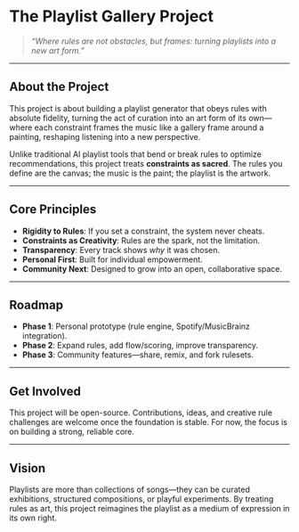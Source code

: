 # The Playlist Gallery Project

> *“Where rules are not obstacles, but frames: turning playlists into a new art form.”*

---

## About the Project
This project is about building a playlist generator that obeys rules with absolute fidelity, turning the act of curation into an art form of its own—where each constraint frames the music like a gallery frame around a painting, reshaping listening into a new perspective.

Unlike traditional AI playlist tools that bend or break rules to optimize recommendations, this project treats **constraints as sacred**. The rules you define are the canvas; the music is the paint; the playlist is the artwork.

---

## Core Principles
- **Rigidity to Rules**: If you set a constraint, the system never cheats.  
- **Constraints as Creativity**: Rules are the spark, not the limitation.  
- **Transparency**: Every track shows *why* it was chosen.  
- **Personal First**: Built for individual empowerment.  
- **Community Next**: Designed to grow into an open, collaborative space.

---

## Roadmap
- **Phase 1**: Personal prototype (rule engine, Spotify/MusicBrainz integration).  
- **Phase 2**: Expand rules, add flow/scoring, improve transparency.  
- **Phase 3**: Community features—share, remix, and fork rulesets.  

---

## Get Involved
This project will be open-source. Contributions, ideas, and creative rule challenges are welcome once the foundation is stable. For now, the focus is on building a strong, reliable core.

---

## Vision
Playlists are more than collections of songs—they can be curated exhibitions, structured compositions, or playful experiments. By treating rules as art, this project reimagines the playlist as a medium of expression in its own right.
